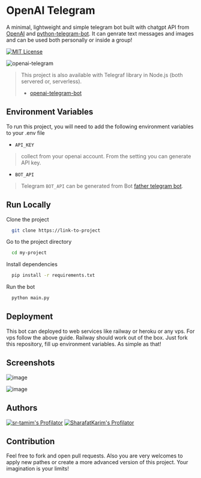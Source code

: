 # OpenAI Telegram

A minimal, lightweight and simple telegram bot built with chatgpt API from [OpenAI](https://openai.com/) and [python-telegram-bot](https://github.com/python-telegram-bot/python-telegram-bot). It can genrate text messages and images and can be used both personally or inside a group!

[![MIT License](https://img.shields.io/badge/License-MIT-green.svg)](https://choosealicense.com/licenses/mit/)


![openai-telegram](https://socialify.git.ci/SharafatKarim/openai-telegram/image?description=1&forks=1&issues=1&language=1&name=1&pulls=1&stargazers=1&theme=Light)

> This project is also available with Telegraf library in Node.js (both servered or, serverless).
> - [openai-telegram-bot](https://github.com/sr-tamim/openai-telegram-bot/)

## Environment Variables

To run this project, you will need to add the following environment variables to your .env file

- `API_KEY`  

> collect from your openai account. From the setting you can generate API key. 

- `BOT_API`

> Telegram `BOT_API` can be generated from Bot [father telegram bot](https://t.me/BotFather).

## Run Locally

Clone the project

```bash
  git clone https://link-to-project
```

Go to the project directory

```bash
  cd my-project
```

Install dependencies

```bash
  pip install -r requirements.txt 
```

Run the bot

```bash
  python main.py
```


## Deployment


This bot can deployed to web services like railway or heroku or any vps. For vps follow the above guide. Railway should work out of the box. Just fork this repository, fill up environment variables. As simple as that!

## Screenshots
![image](https://user-images.githubusercontent.com/93897936/236427776-4a7f9333-3808-43c6-b2cc-25f421c01f98.png)

![image](https://user-images.githubusercontent.com/93897936/236427105-698b18ab-7071-4060-ba1c-2459951203d4.png)

## Authors

[![sr-tamim's Profilator](https://profilator.deno.dev/sr-tamim?v=1.0.0.alpha.4)](https://github.com/sr-tamim)
[![SharafatKarim's Profilator](https://profilator.deno.dev/SharafatKarim?v=1.0.0.alpha.4)](https://github.com/SharafatKarim)

## Contribution

Feel free to fork and open pull requests. Also you are very welcomes to apply new pathes or create a more advanced version of this project. Your imagination is your limits!
